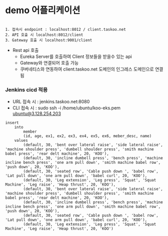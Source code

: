 # demo 어플리케이션
```

1. 접속시 endpoint : localhost:8012 / client.taskoo.net
2. API 호출 시 localhost:8012/client
3. Gateway 호출 시 localhost:9001/client

```

- Rest api 호출
  -  Eureka Server를 호출하여 Client 정보들을 받을수 있는 api
  -  Gateway와 연결되어 호출 가능
  -  쿠버네티스와 연동하여 client.taskoo.net 도메인의 인그레스 도메인으로 연결됨


### Jenkins cicd 적용 
- URL 접속 시 : jenkins.taskoo.net:8080
- CLI 접속 시 : sudo ssh -i /home/ubuntu/koo-eks.pem ubuntu@3.128.254.203


```
insert
    into
        member
        (id, age, ex1, ex2, ex3, ex4, ex5, ex6, meber_desc, name)
    values
        (default, 30, 'bent over lateral raise', 'side lateral raise', 'machine shoulder press', 'dumbell shoulder press', 'smith machine babel press', 'rear delt machine', 20, 'KOO'),
        (default, 30, 'incline dumbell press', 'bench press', 'machine incline bench press', 'one arm pull down', 'smith machine babel row', 'push down', 20, 'KOO'),
        (default, 30, 'seated row', 'Cable push down ', 'babel row', 'Lat pull down', 'one arm pull down', 'babel curl', 20, 'KOO'),
        (default, 30, 'Leg extension', 'Leg press', 'Squat', 'Squat Machine', 'Leg raise', 'Heap thrust', 20, 'KOO'),
        (default, 30, 'bent over lateral raise', 'side lateral raise', 'machine shoulder press', 'dumbell shoulder press', 'smith machine babel press', 'rear delt machine', 20, 'KOO'),
        (default, 30, 'incline dumbell press', 'bench press', 'machine incline bench press', 'one arm pull down', 'smith machine babel row', 'push down', 20, 'KOO'),
        (default, 30, 'seated row', 'Cable push down ', 'babel row', 'Lat pull down', 'one arm pull down', 'babel curl', 20, 'KOO'),
        (default, 30, 'Leg extension', 'Leg press', 'Squat', 'Squat Machine', 'Leg raise', 'Heap thrust', 20, 'KOO')            
```